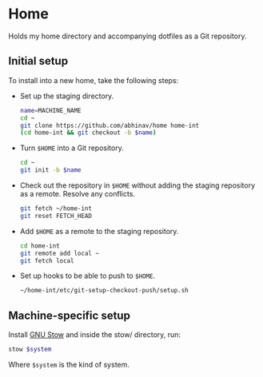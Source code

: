 # Home

Holds my home directory and accompanying dotfiles as a Git repository.

## Initial setup

To install into a new home, take the following steps:

- Set up the staging directory.

    ```bash
    name=MACHINE_NAME
    cd ~
    git clone https://github.com/abhinav/home home-int
    (cd home-int && git checkout -b $name)
    ```

- Turn `$HOME` into a Git repository.

    ```bash
    cd ~
    git init -b $name
    ```

- Check out the repository in `$HOME`
  without adding the staging repository as a remote.
  Resolve any conflicts.

    ```bash
    git fetch ~/home-int
    git reset FETCH_HEAD
    ```

- Add `$HOME` as a remote to the staging repository.

    ```bash
    cd home-int
    git remote add local ~
    git fetch local
    ```

- Set up hooks to be able to push to `$HOME`.

    ```bash
    ~/home-int/etc/git-setup-checkout-push/setup.sh
    ```

## Machine-specific setup

Install [GNU Stow](https://www.gnu.org/software/stow/)
and inside the stow/ directory, run:

```bash
stow $system
```

Where `$system` is the kind of system.
